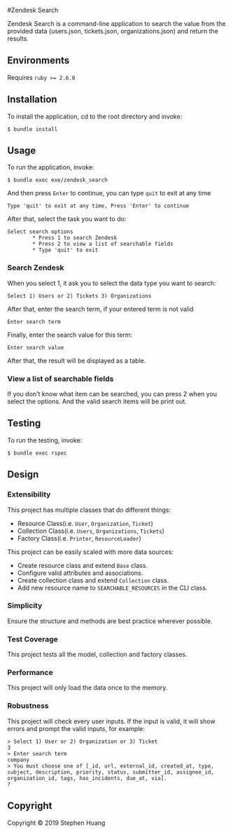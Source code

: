 #Zendesk Search

Zendesk Search is a command-line application to search the value from the provided data (users.json, tickets.json, organizations.json) and return the results.

## Environments

Requires `ruby >= 2.6.0`


## Installation

To install the application, cd to the root directory and invoke:

```
$ bundle install
```

## Usage

To run the application, invoke:

```
$ bundle exec exe/zendesk_search
```

And then press `Enter` to continue, you can type `quit` to exit at any time

```
Type 'quit' to exit at any time, Press 'Enter' to continue
```

After that, select the task you want to do:

```
Select search options
        * Press 1 to search Zendesk
        * Press 2 to view a list of searchable fields
        * Type 'quit' to exit
```

### Search Zendesk

When you select 1, it ask you to select the data type you want to search:

```
Select 1) Users or 2) Tickets 3) Organizations
```

After that, enter the search term, if your entered term is not valid

```
Enter search term
```

Finally, enter the search value for this term:

```
Enter search value
```

After that, the result will be displayed as a table.

### View a list of searchable fields

If you don't know what item can be searched, you can press 2 when you select the options. And the valid search items will be print out.

## Testing

To run the testing, invoke:

```
$ bundle exec rspec
```

## Design

### Extensibility

This project has multiple classes that do different things:

- Resource Class(i.e. `User`, `Organization`, `Ticket`)
- Collection Class(i.e. `Users`, `Organizations`, `Tickets`)
- Factory Class(i.e. `Printer`, `ResourceLoader`)

This project can be easily scaled with more data sources:

- Create resource class and extend `Base` class.
- Configure valid attributes and associations.
- Create collection class and extend `Collection` class.
- Add new resource name to `SEARCHABLE_RESOURCES` in the CLI class.

### Simplicity

Ensure the structure and methods are best practice wherever possible.

### Test Coverage

This project tests all the model, collection and factory classes.

### Performance

This project will only load the data once to the memory.

### Robustness

This project will check every user inputs. If the input is valid, it will show errors and prompt the valid inputs, for example:

```
> Select 1) User or 2) Organization or 3) Ticket
3
> Enter search term
company
> You must choose one of [_id, url, external_id, created_at, type, subject, description, priority, status, submitter_id, assignee_id, organization_id, tags, has_incidents, due_at, via].
?
```

## Copyright

Copyright © 2019 Stephen Huang
